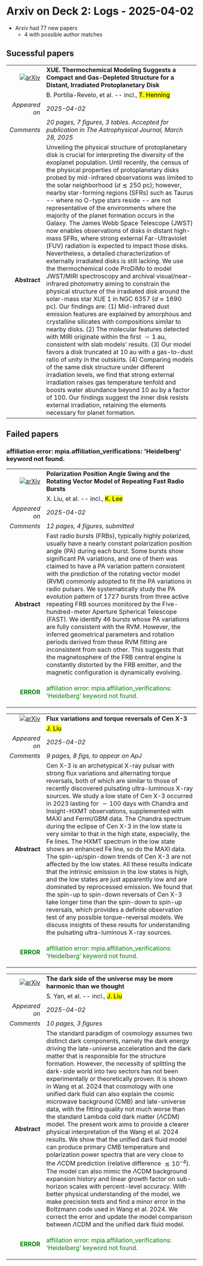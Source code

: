 # Arxiv on Deck 2: Logs - 2025-04-02

* Arxiv had 77 new papers
    * 4 with possible author matches

## Sucessful papers


|||
|---:|:---|
| [![arXiv](https://img.shields.io/badge/arXiv-2504.00841-b31b1b.svg)](https://arxiv.org/abs/2504.00841) | **XUE. Thermochemical Modeling Suggests a Compact and Gas-Depleted Structure for a Distant, Irradiated Protoplanetary Disk**  |
|| B. Portilla-Revelo, et al. -- incl., <mark>T. Henning</mark> |
|*Appeared on*| *2025-04-02*|
|*Comments*| *20 pages, 7 figures, 3 tables. Accepted for publication in The Astrophysical Journal, March 28, 2025*|
|**Abstract**|            Unveiling the physical structure of protoplanetary disk is crucial for interpreting the diversity of the exoplanet population. Until recently, the census of the physical properties of protoplanetary disks probed by mid-infrared observations was limited to the solar neighborhood ($d \lesssim 250$ pc); however, nearby star-forming regions (SFRs) such as Taurus -- where no O-type stars reside -- are not representative of the environments where the majority of the planet formation occurs in the Galaxy. The James Webb Space Telescope (JWST) now enables observations of disks in distant high-mass SFRs, where strong external Far-Ultraviolet (FUV) radiation is expected to impact those disks. Nevertheless, a detailed characterization of externally irradiated disks is still lacking. We use the thermochemical code ProDiMo to model JWST/MIRI spectroscopy and archival visual/near-infrared photometry aiming to constrain the physical structure of the irradiated disk around the solar-mass star XUE 1 in NGC 6357 ($d \approx 1690$ pc). Our findings are: (1) Mid-infrared dust emission features are explained by amorphous and crystalline silicates with compositions similar to nearby disks. (2) The molecular features detected with MIRI originate within the first $\sim 1$ au, consistent with slab models' results. (3) Our model favors a disk truncated at $10$ au with a gas-to-dust ratio of unity in the outskirts. (4) Comparing models of the same disk structure under different irradiation levels, we find that strong external irradiation raises gas temperature tenfold and boosts water abundance beyond $10$ au by a factor of $100$. Our findings suggest the inner disk resists external irradiation, retaining the elements necessary for planet formation.         |

## Failed papers

### affiliation error: mpia.affiliation_verifications: 'Heidelberg' keyword not found. 


|||
|---:|:---|
| [![arXiv](https://img.shields.io/badge/arXiv-2504.00391-b31b1b.svg)](https://arxiv.org/abs/2504.00391) | **Polarization Position Angle Swing and the Rotating Vector Model of Repeating Fast Radio Bursts**  |
|| X. Liu, et al. -- incl., <mark>K. Lee</mark> |
|*Appeared on*| *2025-04-02*|
|*Comments*| *12 pages, 4 figures, submitted*|
|**Abstract**|            Fast radio bursts (FRBs), typically highly polarized, usually have a nearly constant polarization position angle (PA) during each burst. Some bursts show significant PA variations, and one of them was claimed to have a PA variation pattern consistent with the prediction of the rotating vector model (RVM) commonly adopted to fit the PA variations in radio pulsars. We systematically study the PA evolution pattern of 1727 bursts from three active repeating FRB sources monitored by the Five-hundred-meter Aperture Spherical Telescope (FAST). We identify 46 bursts whose PA variations are fully consistent with the RVM. However, the inferred geometrical parameters and rotation periods derived from these RVM fitting are inconsistent from each other. This suggests that the magnetosphere of the FRB central engine is constantly distorted by the FRB emitter, and the magnetic configuration is dynamically evolving.         |
|<p style="color:green"> **ERROR** </p>| <p style="color:green">affiliation error: mpia.affiliation_verifications: 'Heidelberg' keyword not found.</p> |


|||
|---:|:---|
| [![arXiv](https://img.shields.io/badge/arXiv-2504.00501-b31b1b.svg)](https://arxiv.org/abs/2504.00501) | **Flux variations and torque reversals of Cen X-3**  |
|| <mark>J. Liu</mark> |
|*Appeared on*| *2025-04-02*|
|*Comments*| *9 pages, 8 figs, to appear on ApJ*|
|**Abstract**|            Cen X-3 is an archetypical X-ray pulsar with strong flux variations and alternating torque reversals, both of which are similar to those of recently discovered pulsating ultra-luminous X-ray sources. We study a low state of Cen X-3 occurred in 2023 lasting for $\sim100$ days with Chandra and Insight-HXMT observations, supplemented with MAXI and Fermi/GBM data. The Chandra spectrum during the eclipse of Cen X-3 in the low state is very similar to that in the high state, especially, the Fe lines. The HXMT spectrum in the low state shows an enhanced Fe line, so do the MAXI data. The spin-up/spin-down trends of Cen X-3 are not affected by the low states. All these results indicate that the intrinsic emission in the low states is high, and the low states are just apparently low and are dominated by reprocessed emission. We found that the spin-up to spin-down reversals of Cen X-3 take longer time than the spin-down to spin-up reversals, which provides a definite observation test of any possible torque-reversal models. We discuss insights of these results for understanding the pulsating ultra-luminous X-ray sources.         |
|<p style="color:green"> **ERROR** </p>| <p style="color:green">affiliation error: mpia.affiliation_verifications: 'Heidelberg' keyword not found.</p> |


|||
|---:|:---|
| [![arXiv](https://img.shields.io/badge/arXiv-2504.00536-b31b1b.svg)](https://arxiv.org/abs/2504.00536) | **The dark side of the universe may be more harmonic than we thought**  |
|| S. Yan, et al. -- incl., <mark>J. Liu</mark> |
|*Appeared on*| *2025-04-02*|
|*Comments*| *10 pages, 3 figures*|
|**Abstract**|            The standard paradigm of cosmology assumes two distinct dark components, namely the dark energy driving the late-universe acceleration and the dark matter that is responsible for the structure formation. However, the necessity of splitting the dark-side world into two sectors has not been experimentally or theoretically proven. It is shown in Wang et al. 2024 that cosmology with one unified dark fluid can also explain the cosmic microwave background (CMB) and late-universe data, with the fitting quality not much worse than the standard Lambda cold dark matter ($\Lambda$CDM) model. The present work aims to provide a clearer physical interpretation of the Wang et al. 2024 results. We show that the unified dark fluid model can produce primary CMB temperature and polarization power spectra that are very close to the $\Lambda$CDM prediction (relative difference $\lesssim 10^{-4}$). The model can also mimic the $\Lambda$CDM background expansion history and linear growth factor on sub-horizon scales with percent-level accuracy. With better physical understanding of the model, we make precision tests and find a minor error in the Boltzmann code used in Wang et al. 2024. We correct the error and update the model comparison between $\Lambda$CDM and the unified dark fluid model.         |
|<p style="color:green"> **ERROR** </p>| <p style="color:green">affiliation error: mpia.affiliation_verifications: 'Heidelberg' keyword not found.</p> |

